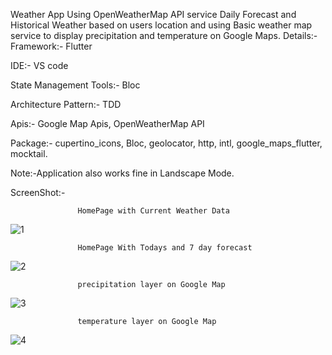 Weather App Using OpenWeatherMap API service Daily Forecast and Historical Weather based on users location and using Basic weather map service to display precipitation and temperature on Google Maps.
Details:-
Framework:- Flutter

IDE:- VS code

State Management Tools:- Bloc

Architecture Pattern:- TDD

Apis:- Google Map Apis, OpenWeatherMap API

Package:- cupertino_icons, Bloc, geolocator, http, intl, google_maps_flutter, mocktail.

Note:-Application also works fine in Landscape Mode.


ScreenShot:-                                   
                   
                   
                   HomePage with Current Weather Data
                   
                   
![1](https://user-images.githubusercontent.com/54003023/161343369-3c844abf-8226-47b6-b11d-040d3f0bafe6.jpg)


                    
                   HomePage With Todays and 7 day forecast
                   
                   
![2](https://user-images.githubusercontent.com/54003023/161343442-262b6c4f-ff35-41a0-b5ec-7b815e98479c.jpg)


                   precipitation layer on Google Map
                          

![3](https://user-images.githubusercontent.com/54003023/161343506-16904765-41de-443d-bab3-3815d931f49a.jpg)


                   temperature layer on Google Map
                   
                   
![4](https://user-images.githubusercontent.com/54003023/161343576-1f5f1c7e-b439-4de9-b6c9-6f313314853d.jpg)
          
                   
                   





